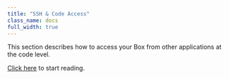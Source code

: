 ```yaml
---
title: "SSH & Code Access"
class_name: docs
full_width: true
---
```


This section describes how to access your Box from other applications at the code level.

[Click here](/docs/ide/boxes/access/sshkeys/) to start reading.
